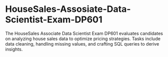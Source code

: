 # HouseSales-Assosiate-Data-Scientist-Exam-DP601
The HouseSales Associate Data Scientist Exam DP601 evaluates candidates on analyzing house sales data to optimize pricing strategies. Tasks include data cleaning, handling missing values, and crafting SQL queries to derive insights.
